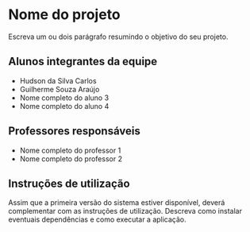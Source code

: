 # Nome do projeto

Escreva um ou dois  parágrafo resumindo o objetivo do seu projeto.

## Alunos integrantes da equipe

* Hudson da Silva Carlos
* Guilherme Souza Araújo
* Nome completo do aluno 3
* Nome completo do aluno 4

## Professores responsáveis

* Nome completo do professor 1
* Nome completo do professor 2

## Instruções de utilização

Assim que a primeira versão do sistema estiver disponível, deverá complementar com as instruções de utilização. Descreva como instalar eventuais dependências e como executar a aplicação.
